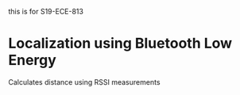 this is for S19-ECE-813

# Localization using Bluetooth Low Energy
Calculates distance using RSSI measurements
